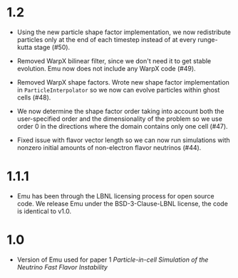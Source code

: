 
# 1.2

   * Using the new particle shape factor implementation, we now redistribute
     particles only at the end of each timestep instead of at every runge-kutta
     stage (#50).

   * Removed WarpX bilinear filter, since we don't need it to get stable
     evolution. Emu now does not include any WarpX code (#49).

   * Removed WarpX shape factors. Wrote new shape factor implementation in
     `ParticleInterpolator` so we now can evolve particles within ghost cells (#48).

   * We now determine the shape factor order taking into account both the
     user-specified order and the dimensionality of the problem so we use order
     0 in the directions where the domain contains only one cell (#47).

   * Fixed issue with flavor vector length so we can now run simulations with
     nonzero initial amounts of non-electron flavor neutrinos (#44).

# 1.1.1

   * Emu has been through the LBNL licensing process for open source code. We
     release Emu under the BSD-3-Clause-LBNL license, the code is identical to v1.0.

# 1.0

   * Version of Emu used for paper 1 _Particle-in-cell Simulation of the Neutrino Fast Flavor Instability_

